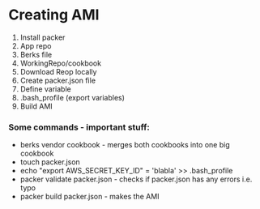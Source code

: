 # Creating AMI

1) Install packer
2) App repo
3) Berks file
4) WorkingRepo/cookbook
5) Download Reop locally
6) Create packer.json file
7) Define variable
8) .bash_profile (export variables)
9) Build AMI

### Some commands - important stuff:
- berks vendor cookbook - merges both cookbooks into one big cookbook
- touch packer.json
- echo "export AWS_SECRET_KEY_ID" = 'blabla' >> .bash_profile
- packer validate packer.json - checks if packer.json has any errors i.e. typo
- packer build packer.json - makes the AMI
